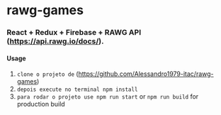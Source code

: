 # rawg-games

### React + Redux + Firebase + RAWG API (https://api.rawg.io/docs/).

#### Usage

1. `clone o projeto de` (https://github.com/Alessandro1979-itac/rawg-games)
2. `depois execute no terminal npm install`
3. `para rodar o projeto use npm run start` or `npm run build` for production build
